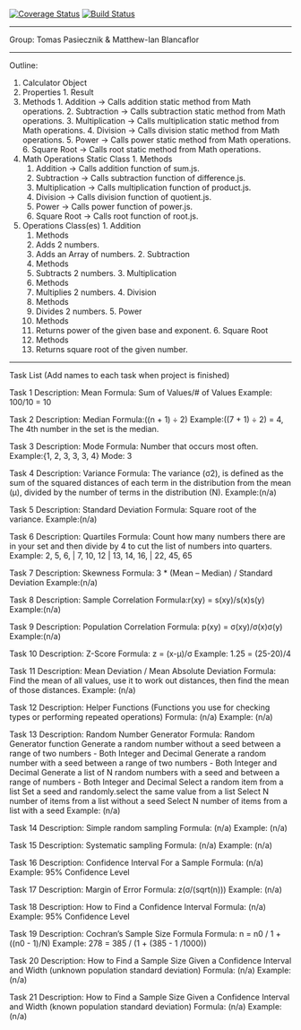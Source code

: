 [![Coverage Status](https://coveralls.io/repos/github/tomaspasie/Stats-Project/badge.svg?branch=master)](https://coveralls.io/github/tomaspasie/Stats-Project?branch=master)
[![Build Status](https://travis-ci.org/tomaspasie/Stats-Project.svg?branch=master)](https://travis-ci.org/tomaspasie/Stats-Project)

---------------------------------------------------------------------------------------------

Group: Tomas Pasiecznik & Matthew-Ian Blancaflor

---------------------------------------------------------------------------------------------

Outline:

1. Calculator Object
  1. Properties
    1. Result 
  2. Methods
    1. Addition -> Calls addition static method from Math operations.
    2. Subtraction -> Calls subtraction static method from Math operations.
    3. Multiplication -> Calls multiplication static method from Math operations.
    4. Division -> Calls division static method from Math operations.
    5. Power -> Calls power static method from Math operations.
    6. Square Root -> Calls root static method from Math operations.
  3. Math Operations Static Class
    1. Methods
      1. Addition -> Calls addition function of sum.js.
      2. Subtraction -> Calls subtraction function of difference.js.
      3. Multiplication -> Calls multiplication function of product.js.
      4. Division -> Calls division function of quotient.js.
      5. Power -> Calls power function of power.js.
      6. Square Root -> Calls root function of root.js.
  4. Operations Class(es)
    1. Addition
      1. Methods 
        1. Adds 2 numbers.
        2. Adds an Array of numbers.
    2. Subtraction
      1. Methods
        1. Subtracts 2 numbers.
    3. Multiplication
      1. Methods
        1. Multiplies 2 numbers.
    4. Division
      1. Methods
        1. Divides 2 numbers.
    5. Power
      1. Methods
        1. Returns power of the given base and exponent.
    6. Square Root
      1. Methods
        1. Returns square root of the given number.

---------------------------------------------------------------------------------------------

Task List (Add names to each task when project is finished)

Task 1
Description: Mean
Formula: Sum of Values/# of Values
Example: 100/10 = 10

Task 2
Description: Median
Formula:((n + 1) ÷ 2)
Example:((7 + 1) ÷ 2) = 4, The 4th number in the set is the median.

Task 3
Description: Mode
Formula: Number that occurs most often.
Example:{1, 2, 3, 3, 3, 4} Mode: 3

Task 4
Description: Variance
Formula: The variance (σ2), is defined as the sum of the squared distances of each term in the distribution from the mean (μ), divided by the number of terms in the distribution (N).
Example:(n/a)

Task 5
Description: Standard Deviation
Formula: Square root of the variance.
Example:(n/a)

Task 6
Description: Quartiles
Formula: Count how many numbers there are in your set and then divide by 4 to cut the list of numbers into quarters.
Example: 2, 5, 6, | 7, 10, 12 | 13, 14, 16, | 22, 45, 65

Task 7
Description: Skewness
Formula: 3 * (Mean – Median) / Standard Deviation
Example:(n/a)

Task 8
Description: Sample Correlation
Formula:r(xy) = s(xy)/s(x)s(y)
Example:(n/a)

Task 9
Description: Population Correlation
Formula: p(xy) = σ(xy)/σ(x)σ(y)
Example:(n/a)

Task 10
Description: Z-Score
Formula: z = (x-μ)/σ
Example: 1.25 = (25-20)/4

Task 11
Description: Mean Deviation / Mean Absolute Deviation
Formula: Find the mean of all values, use it to work out distances, then find the mean of those distances.
Example: (n/a)

Task 12
Description: Helper Functions (Functions you use for checking types or performing repeated operations)
Formula: (n/a)
Example: (n/a)

Task 13
Description: Random Number Generator
Formula: 
Random Generator function
Generate a random number without a seed between a range of two numbers - Both Integer and Decimal
Generate a random number with a seed between a range of two numbers - Both Integer and Decimal
Generate a list of N random numbers with a seed and between a range of numbers - Both Integer and Decimal
Select a random item from a list
Set a seed and randomly.select the same value from a list
Select N number of items from a list without a seed
Select N number of items from a list with a seed
Example: (n/a)

Task 14
Description: Simple random sampling
Formula: (n/a)
Example: (n/a)

Task 15
Description: Systematic sampling
Formula: (n/a)
Example: (n/a)

Task 16
Description: Confidence Interval For a Sample
Formula: (n/a)
Example: 95% Confidence Level 

Task 17
Description: Margin of Error
Formula: z(σ/(sqrt(n)))
Example: (n/a)

Task 18
Description: How to Find a Confidence Interval
Formula: (n/a)
Example: 95% Confidence Level 

Task 19
Description: Cochran’s Sample Size Formula
Formula: n = n0 / 1 + ((n0 - 1)/N)
Example: 278 = 385 / (1 + (385 - 1 /1000))

Task 20
Description: How to Find a Sample Size Given a Confidence Interval and Width (unknown population standard deviation)
Formula: (n/a)
Example: (n/a)

Task 21
Description: How to Find a Sample Size Given a Confidence Interval and Width (known population standard deviation)
Formula: (n/a)
Example: (n/a)
